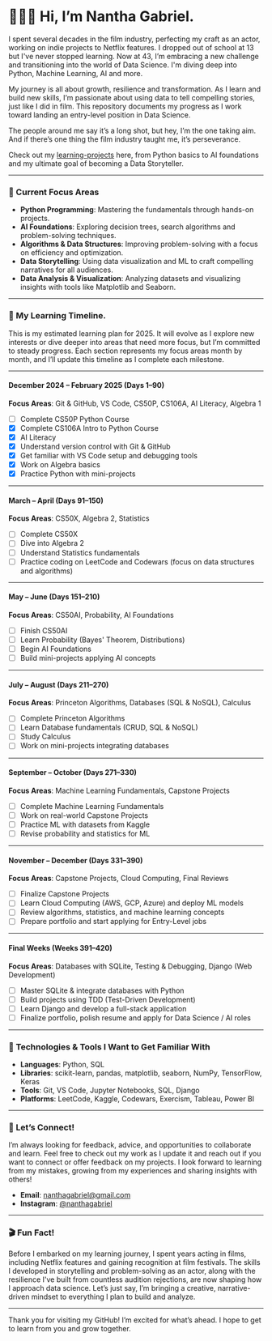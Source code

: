 # 🙋🏾‍♂️ Hi, I’m Nantha Gabriel.

I spent several decades in the film industry, perfecting my craft as an actor, working on indie projects to Netflix features. I dropped out of school at 13 but I've never stopped learning. Now at 43, I’m embracing a new challenge and transitioning into the world of Data Science. I'm diving deep into Python, Machine Learning, AI and more.

My journey is all about growth, resilience and transformation. As I learn and build new skills, I’m passionate about using data to tell compelling stories, just like I did in film. This repository documents my progress as I work toward landing an entry-level position in Data Science. 

The people around me say it’s a long shot, but hey, I’m the one taking aim. And if there’s one thing the film industry taught me, it’s perseverance.

Check out my [learning-projects](https://github.com/nanthagabriel/learning-projects/tree/learning_projects) here, from Python basics to AI foundations and my ultimate goal of becoming a Data Storyteller.

---

### 🤖 Current Focus Areas

- **Python Programming**: Mastering the fundamentals through hands-on projects.  
- **AI Foundations**: Exploring decision trees, search algorithms and problem-solving techniques.  
- **Algorithms & Data Structures**: Improving problem-solving with a focus on efficiency and optimization.  
- **Data Storytelling**: Using data visualization and ML to craft compelling narratives for all audiences.  
- **Data Analysis & Visualization**: Analyzing datasets and visualizing insights with tools like Matplotlib and Seaborn.


---

### 📅 My Learning Timeline. 
This is my estimated learning plan for 2025. It will evolve as I explore new interests or dive deeper into areas that need more focus, but I’m committed to steady progress. Each section represents my focus areas month by month, and I’ll update this timeline as I complete each milestone.

---

#### **December 2024 – February 2025 (Days 1–90)**  
**Focus Areas**: Git & GitHub, VS Code, CS50P, CS106A, AI Literacy, Algebra 1  
- [ ] Complete CS50P Python Course  
- [x] Complete CS106A Intro to Python Course  
- [x] AI Literacy  
- [x] Understand version control with Git & GitHub  
- [x] Get familiar with VS Code setup and debugging tools  
- [x] Work on Algebra basics  
- [x] Practice Python with mini-projects  

---

#### **March – April (Days 91–150)**  
**Focus Areas**: CS50X, Algebra 2, Statistics  
- [ ] Complete CS50X  
- [ ] Dive into Algebra 2  
- [ ] Understand Statistics fundamentals  
- [ ] Practice coding on LeetCode and Codewars (focus on data structures and algorithms)  

---

#### **May – June (Days 151–210)**  
**Focus Areas**: CS50AI, Probability, AI Foundations  
- [ ] Finish CS50AI  
- [ ] Learn Probability (Bayes' Theorem, Distributions)  
- [ ] Begin AI Foundations  
- [ ] Build mini-projects applying AI concepts  

---

#### **July – August (Days 211–270)**  
**Focus Areas**: Princeton Algorithms, Databases (SQL & NoSQL), Calculus  
- [ ] Complete Princeton Algorithms  
- [ ] Learn Database fundamentals (CRUD, SQL & NoSQL)  
- [ ] Study Calculus  
- [ ] Work on mini-projects integrating databases  

---

#### **September – October (Days 271–330)**  
**Focus Areas**: Machine Learning Fundamentals, Capstone Projects  
- [ ] Complete Machine Learning Fundamentals  
- [ ] Work on real-world Capstone Projects  
- [ ] Practice ML with datasets from Kaggle  
- [ ] Revise probability and statistics for ML  

---

#### **November – December (Days 331–390)**  
**Focus Areas**: Capstone Projects, Cloud Computing, Final Reviews  
- [ ] Finalize Capstone Projects  
- [ ] Learn Cloud Computing (AWS, GCP, Azure) and deploy ML models  
- [ ] Review algorithms, statistics, and machine learning concepts  
- [ ] Prepare portfolio and start applying for Entry-Level jobs  

---

#### **Final Weeks (Weeks 391–420)**  
**Focus Areas**: Databases with SQLite, Testing & Debugging, Django (Web Development)  
- [ ] Master SQLite & integrate databases with Python  
- [ ] Build projects using TDD (Test-Driven Development)  
- [ ] Learn Django and develop a full-stack application  
- [ ] Finalize portfolio, polish resume and apply for Data Science / AI roles  

---

### 🔧 Technologies & Tools I Want to Get Familiar With

- **Languages**: Python, SQL  
- **Libraries**: scikit-learn, pandas, matplotlib, seaborn, NumPy, TensorFlow, Keras  
- **Tools**: Git, VS Code, Jupyter Notebooks, SQL, Django  
- **Platforms**: LeetCode, Kaggle, Codewars, Exercism, Tableau, Power BI

---

### 💬 Let’s Connect!

I’m always looking for feedback, advice, and opportunities to collaborate and learn. Feel free to check out my work as I update it and reach out if you want to connect or offer feedback on my projects. I look forward to learning from my mistakes, growing from my experiences and sharing insights with others!

- **Email**: [nanthagabriel@gmail.com](mailto:nanthagabriel@gmail.com)  
- **Instagram**: [@nanthagabriel](https://www.instagram.com/nanthagabriel/)

---

### 🎬 Fun Fact!

Before I embarked on my learning journey, I spent years acting in films, including Netflix features and gaining recognition at film festivals. The skills I developed in storytelling and problem-solving as an actor, along with the resilience I've built from countless audition rejections, are now shaping how I approach data science. Let’s just say, I’m bringing a creative, narrative-driven mindset to everything I plan to build and analyze.

---

Thank you for visiting my GitHub! 
I’m excited for what’s ahead. 
I hope to get to learn from you and grow together.
